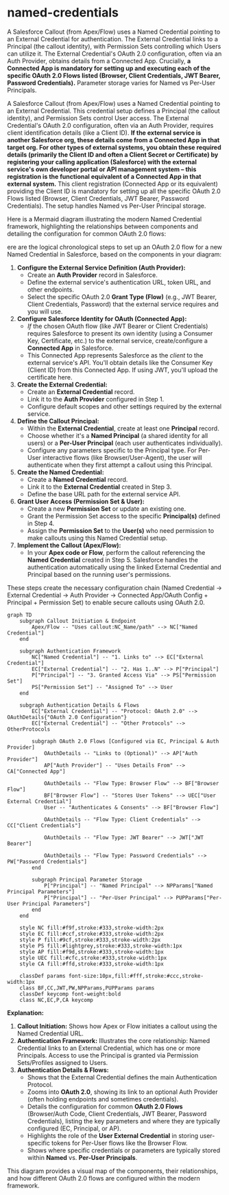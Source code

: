 # named-credentials

A Salesforce Callout (from Apex/Flow) uses a Named Credential pointing to an External Credential for authentication. The External Credential links to a Principal (the callout identity), with Permission Sets controlling which Users can utilize it. The External Credential's OAuth 2.0 configuration, often via an Auth Provider, obtains details from a Connected App. Crucially, **a Connected App is mandatory for setting up and executing each of the specific OAuth 2.0 Flows listed (Browser, Client Credentials, JWT Bearer, Password Credentials).** Parameter storage varies for Named vs Per-User Principals.

A Salesforce Callout (from Apex/Flow) uses a Named Credential pointing to an External Credential. This credential setup defines a Principal (the callout identity), and Permission Sets control User access. The External Credential's OAuth 2.0 configuration, often via an Auth Provider, requires client identification details (like a Client ID). **If the external service is another Salesforce org, these details come from a Connected App in that target org. For other types of external systems, you obtain these required details (primarily the Client ID and often a Client Secret or Certificate) by registering your calling application (Salesforce) with the external service's own developer portal or API management system – this registration is the functional equivalent of a Connected App in that external system.** This client registration (Connected App or its equivalent) providing the Client ID is mandatory for setting up all the specific OAuth 2.0 Flows listed (Browser, Client Credentials, JWT Bearer, Password Credentials). The setup handles Named vs Per-User Principal storage.

Here is a Mermaid diagram illustrating the modern Named Credential framework, highlighting the relationships between components and detailing the configuration for common OAuth 2.0 flows:

ere are the logical chronological steps to set up an OAuth 2.0 flow for a new Named Credential in Salesforce, based on the components in your diagram:

1. **Configure the External Service Definition (Auth Provider):**  
   * Create an **Auth Provider** record in Salesforce.  
   * Define the external service's authentication URL, token URL, and other endpoints.  
   * Select the specific OAuth 2.0 **Grant Type (Flow)** (e.g., JWT Bearer, Client Credentials, Password) that the external service requires and you will use.  
2. **Configure Salesforce Identity for OAuth (Connected App):**  
   * *If* the chosen OAuth flow (like JWT Bearer or Client Credentials) requires Salesforce to present its own identity (using a Consumer Key, Certificate, etc.) to the external service, create/configure a **Connected App** in Salesforce.  
   * This Connected App represents Salesforce as the *client* to the external service's API. You'll obtain details like the Consumer Key (Client ID) from this Connected App. If using JWT, you'll upload the certificate here.  
3. **Create the External Credential:**  
   * Create an **External Credential** record.  
   * Link it to the **Auth Provider** configured in Step 1\.  
   * Configure default scopes and other settings required by the external service.  
4. **Define the Callout Principal:**  
   * Within the **External Credential**, create at least one **Principal** record.  
   * Choose whether it's a **Named Principal** (a shared identity for all users) or a **Per-User Principal** (each user authenticates individually).  
   * Configure any parameters specific to the Principal type. For Per-User interactive flows (like Browser/User-Agent), the user will authenticate when they first attempt a callout using this Principal.  
5. **Create the Named Credential:**  
   * Create a **Named Credential** record.  
   * Link it to the **External Credential** created in Step 3\.  
   * Define the base URL path for the external service API.  
6. **Grant User Access (Permission Set & User):**  
   * Create a new **Permission Set** or update an existing one.  
   * Grant the Permission Set access to the specific **Principal(s)** defined in Step 4\.  
   * Assign the **Permission Set** to the **User(s)** who need permission to make callouts using this Named Credential setup.  
7. **Implement the Callout (Apex/Flow):**  
   * In your **Apex code or Flow**, perform the callout referencing the **Named Credential** created in Step 5\. Salesforce handles the authentication automatically using the linked External Credential and Principal based on the running user's permissions.

These steps create the necessary configuration chain (Named Credential \-\> External Credential \-\> Auth Provider \-\> Connected App/OAuth Config \+ Principal \+ Permission Set) to enable secure callouts using OAuth 2.0.

```mermaid
graph TD
    subgraph Callout Initiation & Endpoint
        Apex/Flow -- "Uses callout:NC_Name/path" --> NC["Named Credential"]
    end

    subgraph Authentication Framework
        NC["Named Credential"] -- "1. Links to" --> EC["External Credential"]
        EC["External Credential"] -- "2. Has 1..N" --> P["Principal"]
        P["Principal"] -- "3. Granted Access Via" --> PS["Permission Set"]
        PS["Permission Set"] -- "Assigned To" --> User
    end

    subgraph Authentication Details & Flows
        EC["External Credential"] -- "Protocol: OAuth 2.0" --> OAuthDetails{"OAuth 2.0 Configuration"}
        EC["External Credential"] -- "Other Protocols" --> OtherProtocols

        subgraph OAuth 2.0 Flows [Configured via EC, Principal & Auth Provider]
            OAuthDetails -- "Links to (Optional)" --> AP["Auth Provider"]
            AP["Auth Provider"] -- "Uses Details From" --> CA["Connected App"]

            OAuthDetails -- "Flow Type: Browser Flow" --> BF["Browser Flow"]
            BF["Browser Flow"] -- "Stores User Tokens" --> UEC["User External Credential"]
            User -- "Authenticates & Consents" --> BF["Browser Flow"]

            OAuthDetails -- "Flow Type: Client Credentials" --> CC["Client Credentials"]

            OAuthDetails -- "Flow Type: JWT Bearer" --> JWT["JWT Bearer"]

            OAuthDetails -- "Flow Type: Password Credentials" --> PW["Password Credentials"]
        end

        subgraph Principal Parameter Storage
            P["Principal"] -- "Named Principal" --> NPParams["Named Principal Parameters"]
            P["Principal"] -- "Per-User Principal" --> PUPParams["Per-User Principal Parameters"]
        end
    end

    style NC fill:#f9f,stroke:#333,stroke-width:2px
    style EC fill:#ccf,stroke:#333,stroke-width:2px
    style P fill:#9cf,stroke:#333,stroke-width:2px
    style PS fill:#lightgrey,stroke:#333,stroke-width:1px
    style AP fill:#f9d,stroke:#333,stroke-width:1px
    style UEC fill:#cfc,stroke:#333,stroke-width:1px
    style CA fill:#ffd,stroke:#333,stroke-width:1px

    classDef params font-size:10px,fill:#fff,stroke:#ccc,stroke-width:1px
    class BF,CC,JWT,PW,NPParams,PUPParams params
    classDef keycomp font-weight:bold
    class NC,EC,P,CA keycomp
```

**Explanation:**

1. **Callout Initiation:** Shows how Apex or Flow initiates a callout using the Named Credential URL.  
2. **Authentication Framework:** Illustrates the core relationship: Named Credential links to an External Credential, which has one or more Principals. Access to use the Principal is granted via Permission Sets/Profiles assigned to Users.  
3. **Authentication Details & Flows:**  
   * Shows that the External Credential defines the main Authentication Protocol.  
   * Zooms into **OAuth 2.0**, showing its link to an optional Auth Provider (often holding endpoints and sometimes credentials).  
   * Details the configuration for common **OAuth 2.0 Flows** (Browser/Auth Code, Client Credentials, JWT Bearer, Password Credentials), listing the key parameters and where they are typically configured (EC, Principal, or AP).  
   * Highlights the role of the **User External Credential** in storing user-specific tokens for Per-User flows like the Browser Flow.  
   * Shows where specific credentials or parameters are typically stored within **Named** vs. **Per-User Principals**.

This diagram provides a visual map of the components, their relationships, and how different OAuth 2.0 flows are configured within the modern framework.
